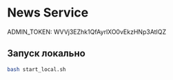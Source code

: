 # News Service

ADMIN_TOKEN: WVVj3EZhk1QfAyrlXO0vEkzHNp3AtIQZ

## Запуск локально
```bash
bash start_local.sh
```

